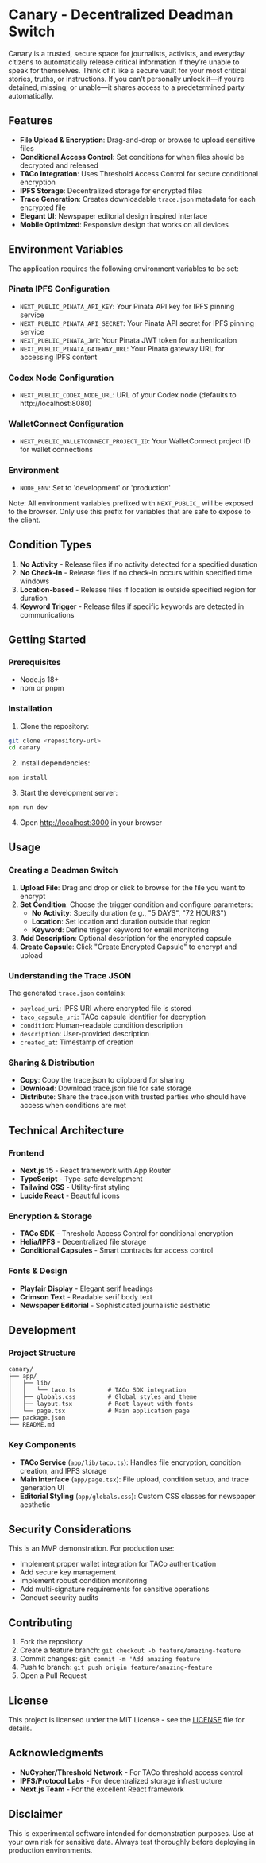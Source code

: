 # Canary - Decentralized Deadman Switch

Canary is a trusted, secure space for journalists, activists, and everyday citizens to automatically release critical information if they’re unable to speak for themselves. Think of it like a secure vault for your most critical stories, truths, or instructions. If you can’t personally unlock it—if you’re detained, missing, or unable—it shares access to a predetermined party automatically.

## Features

- **File Upload & Encryption**: Drag-and-drop or browse to upload sensitive files
- **Conditional Access Control**: Set conditions for when files should be decrypted and released
- **TACo Integration**: Uses Threshold Access Control for secure conditional encryption
- **IPFS Storage**: Decentralized storage for encrypted files
- **Trace Generation**: Creates downloadable `trace.json` metadata for each encrypted file
- **Elegant UI**: Newspaper editorial design inspired interface
- **Mobile Optimized**: Responsive design that works on all devices

## Environment Variables

The application requires the following environment variables to be set:

### Pinata IPFS Configuration
- `NEXT_PUBLIC_PINATA_API_KEY`: Your Pinata API key for IPFS pinning service
- `NEXT_PUBLIC_PINATA_API_SECRET`: Your Pinata API secret for IPFS pinning service
- `NEXT_PUBLIC_PINATA_JWT`: Your Pinata JWT token for authentication
- `NEXT_PUBLIC_PINATA_GATEWAY_URL`: Your Pinata gateway URL for accessing IPFS content

### Codex Node Configuration
- `NEXT_PUBLIC_CODEX_NODE_URL`: URL of your Codex node (defaults to http://localhost:8080)

### WalletConnect Configuration
- `NEXT_PUBLIC_WALLETCONNECT_PROJECT_ID`: Your WalletConnect project ID for wallet connections

### Environment
- `NODE_ENV`: Set to 'development' or 'production'

Note: All environment variables prefixed with `NEXT_PUBLIC_` will be exposed to the browser. Only use this prefix for variables that are safe to expose to the client.

## Condition Types

1. **No Activity** - Release files if no activity detected for a specified duration
2. **No Check-in** - Release files if no check-in occurs within specified time windows
3. **Location-based** - Release files if location is outside specified region for duration
4. **Keyword Trigger** - Release files if specific keywords are detected in communications

## Getting Started

### Prerequisites

- Node.js 18+ 
- npm or pnpm

### Installation

1. Clone the repository:
```bash
git clone <repository-url>
cd canary
```

2. Install dependencies:
```bash
npm install
```

3. Start the development server:
```bash
npm run dev
```

4. Open [http://localhost:3000](http://localhost:3000) in your browser

## Usage

### Creating a Deadman Switch

1. **Upload File**: Drag and drop or click to browse for the file you want to encrypt
2. **Set Condition**: Choose the trigger condition and configure parameters:
   - **No Activity**: Specify duration (e.g., "5 DAYS", "72 HOURS")
   - **Location**: Set location and duration outside that region
   - **Keyword**: Define trigger keyword for email monitoring
3. **Add Description**: Optional description for the encrypted capsule
4. **Create Capsule**: Click "Create Encrypted Capsule" to encrypt and upload

### Understanding the Trace JSON

The generated `trace.json` contains:
- `payload_uri`: IPFS URI where encrypted file is stored
- `taco_capsule_uri`: TACo capsule identifier for decryption
- `condition`: Human-readable condition description
- `description`: User-provided description
- `created_at`: Timestamp of creation

### Sharing & Distribution

- **Copy**: Copy the trace.json to clipboard for sharing
- **Download**: Download trace.json file for safe storage
- **Distribute**: Share the trace.json with trusted parties who should have access when conditions are met

## Technical Architecture

### Frontend
- **Next.js 15** - React framework with App Router
- **TypeScript** - Type-safe development
- **Tailwind CSS** - Utility-first styling
- **Lucide React** - Beautiful icons

### Encryption & Storage
- **TACo SDK** - Threshold Access Control for conditional encryption
- **Helia/IPFS** - Decentralized file storage
- **Conditional Capsules** - Smart contracts for access control

### Fonts & Design
- **Playfair Display** - Elegant serif headings
- **Crimson Text** - Readable serif body text
- **Newspaper Editorial** - Sophisticated journalistic aesthetic

## Development

### Project Structure
```
canary/
├── app/
│   ├── lib/
│   │   └── taco.ts         # TACo SDK integration
│   ├── globals.css         # Global styles and theme
│   ├── layout.tsx          # Root layout with fonts
│   └── page.tsx            # Main application page
├── package.json
└── README.md
```

### Key Components

- **TACo Service** (`app/lib/taco.ts`): Handles file encryption, condition creation, and IPFS storage
- **Main Interface** (`app/page.tsx`): File upload, condition setup, and trace generation UI
- **Editorial Styling** (`app/globals.css`): Custom CSS classes for newspaper aesthetic

## Security Considerations

This is an MVP demonstration. For production use:

- Implement proper wallet integration for TACo authentication
- Add secure key management
- Implement robust condition monitoring
- Add multi-signature requirements for sensitive operations
- Conduct security audits

## Contributing

1. Fork the repository
2. Create a feature branch: `git checkout -b feature/amazing-feature`
3. Commit changes: `git commit -m 'Add amazing feature'`
4. Push to branch: `git push origin feature/amazing-feature`
5. Open a Pull Request

## License

This project is licensed under the MIT License - see the [LICENSE](https://opensource.org/license/MIT) file for details.

## Acknowledgments

- **NuCypher/Threshold Network** - For TACo threshold access control
- **IPFS/Protocol Labs** - For decentralized storage infrastructure
- **Next.js Team** - For the excellent React framework

## Disclaimer

This is experimental software intended for demonstration purposes. Use at your own risk for sensitive data. Always test thoroughly before deploying in production environments.
